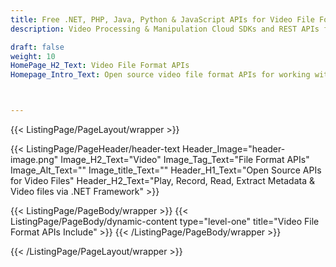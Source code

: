 ```yaml
---
title: Free .NET, PHP, Java, Python & JavaScript APIs for Video File Formatss
description: Video Processing & Manipulation Cloud SDKs and REST APIs for all popular languages. Trim, Watermark, Append & Convert WMV, AVI, FLV, MKV, MP4, QT Video files.

draft: false
weight: 10
HomePage_H2_Text: Video File Format APIs
Homepage_Intro_Text: Open source video file format APIs for working with popular video file formats like MP4, WAV, AAC, MPP & more.



---
```


{{< ListingPage/PageLayout/wrapper >}}

{{< ListingPage/PageHeader/header-text
Header_Image="header-image.png"
Image_H2_Text="Video"
Image_Tag_Text="File Format APIs"
Image_Alt_Text=""
Image_title_Text=""
Header_H1_Text="Open Source APIs for Video Files"
Header_H2_Text="Play, Record, Read, Extract Metadata & Video files via .NET Framework" >}}

{{< ListingPage/PageBody/wrapper >}}
{{< ListingPage/PageBody/dynamic-content type="level-one" title="Video File Format APIs Include" >}}
{{< /ListingPage/PageBody/wrapper >}}

{{< /ListingPage/PageLayout/wrapper >}}